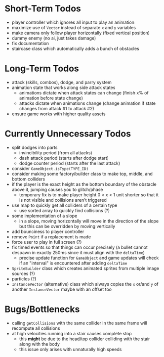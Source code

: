 # Short-Term Todos
- player controller which ignores all input to play an animation
- maximize use of `Vector` instead of separate `x` and `y` variables
- make camera only follow player horizontally (fixed vertical position)
- dummy enemy (no ai, just takes damage)
- fix documentation
- staircase class which automatically adds a bunch of obstacles
# Long-Term Todos
- attack (skills, combos), dodge, and parry system
- animation state that works along side attack states
    - animations dictate when attack states can change (finish x% of animation before state change)
    - attacks dictate when animations change (change animation if state changes from attack #1 to attack #2)
- ensure game works with higher quality assets
# Currently Unnecessary Todos
- split dodges into parts
    - invincibility period (from all attacks)
    - dash attack period (starts after dodge start)
    - dodge counter period (starts after the last attack)
- consider `GameObject.isType(TYPE_ID)`
- consider making some factory/builder class to make top, middle, and bottom colliders
- if the player is the exact height as the bottom boundary of the obstacle above it, jumping causes you to glitch/phase
    - temporary fix is to make player height 0 < x < 1 unit shorter so that it is not visible and collisions aren't triggered
- use map to quickly get all colliders of a certain type
    - use sorted array to quickly find collisions (?)
- some implementation of a slope
    - in a slope, moving horizontally will move in the direction of the slope but this can be overridden by moving vertically
- add bounciness to player controller
- remove `Point` if a replacement is made
- force user to play in full screen (?)
- fix timed events so that things can occur precisely (a bullet cannot despawn in exactly 250ms since it must align with the `deltaTime`)
    - precise update function for `GameObject` and game updates will check if an "interval" is encountered after adding `deltaTime` 
- `SpriteBuilder` class which creates animated sprites from multiple image sources (?)
- particles (?)
- `InstanceVector` (alternative) class which always copies the `x` or/and `y` of another `InstanceVector` maybe with an offset too
# Bugs/Bottlenecks
- calling `getCollisions` with the same collider in the same frame will recompute all collisions
- at high velocities running into a stair causes complete stop
    - this **might** be due to the head/top collider colliding with the stair along with the body
    - this issue only arises with unnaturally high speeds